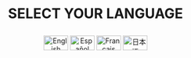 # <p align="center">SELECT YOUR LANGUAGE</p>

<p align="center">
  <a href="https://github.com/erneupa/PythonClocker/Wiki/English/README.md"><img src="https://upload.wikimedia.org/wikipedia/commons/a/a4/Flag_of_the_United_States.svg" alt="English" width="50" height="30"></a>
  <a href="https://github.com/erneupa/PythonClocker/Wiki/Spanish/README.md"><img src="https://upload.wikimedia.org/wikipedia/commons/9/9a/Flag_of_Spain.svg" alt="Español" width="50" height="30"></a>
  <a href="https://github.com/erneupa/PythonClocker/Wiki/French/README.md"><img src="https://upload.wikimedia.org/wikipedia/commons/c/c3/Flag_of_France.svg" alt="Français" width="50" height="30"></a>
  <a href="https://github.com/erneupa/PythonClocker/Wiki/Japanese/README.md"><img src="https://upload.wikimedia.org/wikipedia/commons/8/8e/Flag_of_Japan.svg" alt="日本語" width="50" height="30"></a>
</p>

